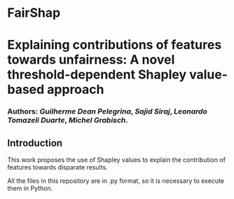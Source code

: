 # FairShap

# Explaining contributions of features towards unfairness: A novel threshold-dependent Shapley value-based approach

### Authors: *Guilherme Dean Pelegrina*, *Sajid Siraj*, *Leonardo Tomazeli Duarte*, *Michel Grabisch*.

## Introduction

This work proposes the use of Shapley values to explain the contribution of features towards disparate results.

All the files in this repository are in .py format, so it is necessary to execute them in Python. 
